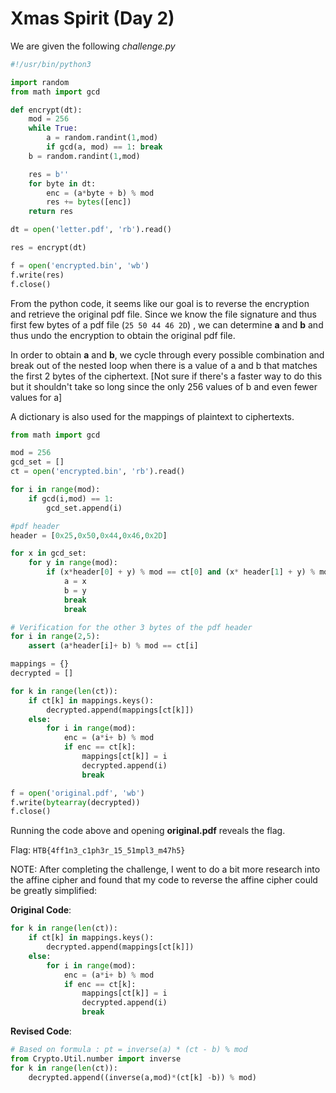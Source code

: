 # Xmas Spirit (Day 2)

We are given the following *challenge.py* 

```python
#!/usr/bin/python3

import random
from math import gcd

def encrypt(dt):
	mod = 256
	while True:
		a = random.randint(1,mod)
		if gcd(a, mod) == 1: break
	b = random.randint(1,mod)

	res = b''
	for byte in dt:
		enc = (a*byte + b) % mod
		res += bytes([enc])
	return res

dt = open('letter.pdf', 'rb').read()

res = encrypt(dt)

f = open('encrypted.bin', 'wb')
f.write(res)
f.close()
```

From the python code, it seems like our goal is to reverse the encryption and retrieve the original pdf file. Since we know the file signature and thus first few bytes of a pdf file (```25 50 44 46 2D```) , we can determine **a** and **b** and thus undo the encryption to obtain the original pdf file.

In order to obtain **a** and **b**, we cycle through every possible combination and break out of the nested loop when there is a value of a and b that matches the first 2 bytes of the ciphertext. [Not sure if there's a faster way to do this but it shouldn't take so long since the only 256 values of b and even fewer values for a]

A dictionary is also used for the mappings of plaintext to ciphertexts.

```python
from math import gcd

mod = 256
gcd_set = []
ct = open('encrypted.bin', 'rb').read()

for i in range(mod):
    if gcd(i,mod) == 1:
        gcd_set.append(i)

#pdf header
header = [0x25,0x50,0x44,0x46,0x2D]

for x in gcd_set:
    for y in range(mod):
        if (x*header[0] + y) % mod == ct[0] and (x* header[1] + y) % mod == ct[1]:
            a = x
            b = y
            break
            break

# Verification for the other 3 bytes of the pdf header
for i in range(2,5):
    assert (a*header[i]+ b) % mod == ct[i]

mappings = {}
decrypted = []

for k in range(len(ct)):
    if ct[k] in mappings.keys():
        decrypted.append(mappings[ct[k]])
    else:
        for i in range(mod):
            enc = (a*i+ b) % mod
            if enc == ct[k]:
                mappings[ct[k]] = i
                decrypted.append(i)
                break

f = open('original.pdf', 'wb')
f.write(bytearray(decrypted))
f.close()
```



Running the code above and opening **original.pdf** reveals the flag.

Flag: `HTB{4ff1n3_c1ph3r_15_51mpl3_m47h5}`

NOTE: After completing the challenge, I went to do a bit more research into the affine cipher and found that my code to reverse the affine cipher could be greatly simplified: 

**Original Code**:
```python
for k in range(len(ct)):
    if ct[k] in mappings.keys():
        decrypted.append(mappings[ct[k]])
    else:
        for i in range(mod):
            enc = (a*i+ b) % mod
            if enc == ct[k]:
                mappings[ct[k]] = i
                decrypted.append(i)
                break
```

**Revised Code**:
```python
# Based on formula : pt = inverse(a) * (ct - b) % mod
from Crypto.Util.number import inverse
for k in range(len(ct)):
    decrypted.append((inverse(a,mod)*(ct[k] -b)) % mod)
```